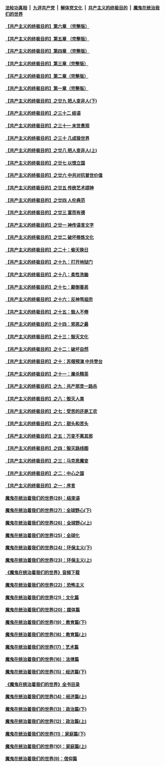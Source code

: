 ####  [法轮功真相](../../../../basic/blob/master/README.md?t=09170426) &nbsp;|&nbsp; [九评共产党](../../../../9ping.md/blob/master/README.md?t=09170426) &nbsp;|&nbsp; [解体党文化](../../../../jtdwh.md/blob/master/README.md?t=09170426)  &nbsp;|&nbsp; [共产主义的终极目的](../../../../gczydzjmd.md/blob/master/README.md?t=09170426) &nbsp;|&nbsp; [魔鬼在统治我们的世界](../../../../mgztzwmdsj.md/blob/master/README.md?t=09170426) 

#### [【共产主义的终极目的】第六章 （完整版）](../pages/nsc422/n11428913.md?t=09170426) 

#### [【共产主义的终极目的】第五章 （完整版）](../pages/nsc422/n11428912.md?t=09170426) 

#### [【共产主义的终极目的】第四章 （完整版）](../pages/nsc422/n11428907.md?t=09170426) 

#### [【共产主义的终极目的】第三章（完整版）](../pages/nsc422/n11428848.md?t=09170426) 

#### [【共产主义的终极目的】第二章（完整版）](../pages/nsc422/n11428831.md?t=09170426) 

#### [【共产主义的终极目的】第一章（完整版）](../pages/nsc422/n11417651.md?t=09170426) 

#### [【共产主义的终极目的】之廿九 把人变非人(下)](../pages/nsc422/n11344140.md?t=09170426) 

#### [【共产主义的终极目的】之三十二 结语](../pages/nsc422/n11360535.md?t=09170426) 

#### [【共产主义的终极目的】之三十一 末世景观](../pages/nsc422/n11351129.md?t=09170426) 

#### [【共产主义的终极目的】之三十 几成狼世界](../pages/nsc422/n11348280.md?t=09170426) 

#### [【共产主义的终极目的】之廿八 把人变非人(上)](../pages/nsc422/n11340492.md?t=09170426) 

#### [【共产主义的终极目的】之廿七 以恨立国](../pages/nsc422/n11336944.md?t=09170426) 

#### [【共产主义的终极目的】之廿六 中共对抗普世价值](../pages/nsc422/n11324785.md?t=09170426) 

#### [【共产主义的终极目的】之廿五 传统艺术颂神](../pages/nsc422/n11296396.md?t=09170426) 

#### [【共产主义的终极目的】之廿四 人伦典范](../pages/nsc422/n11296397.md?t=09170426) 

#### [【共产主义的终极目的】之廿三 富而有德](../pages/nsc422/n11283598.md?t=09170426) 

#### [【共产主义的终极目的】之廿一 神传语言文字](../pages/nsc422/n11263265.md?t=09170426) 

#### [【共产主义的终极目的】之廿二 破坏修炼文化](../pages/nsc422/n11245728.md?t=09170426) 

#### [【共产主义的终极目的】之二十：偷天换日](../pages/nsc422/n11238846.md?t=09170426) 

#### [【共产主义的终极目的】之十九：打开地狱门](../pages/nsc422/n11206376.md?t=09170426) 

#### [【共产主义的终极目的】之十八：柔性洗脑](../pages/nsc422/n11199994.md?t=09170426) 

#### [【共产主义的终极目的】之十七：颠倒善恶](../pages/nsc422/n11179782.md?t=09170426) 

#### [【共产主义的终极目的】之十六：反神骂祖宗](../pages/nsc422/n11166798.md?t=09170426) 

#### [【共产主义的终极目的】之十五：毁人不倦](../pages/nsc422/n11166792.md?t=09170426) 

#### [【共产主义的终极目的】之十四：邪恶之最](../pages/nsc422/n11150249.md?t=09170426) 

#### [【共产主义的终极目的】之十三：毁灭文化](../pages/nsc422/n11135227.md?t=09170426) 

#### [【共产主义的终极目的】之十二：破坏自然](../pages/nsc422/n11135214.md?t=09170426) 

#### [【共产主义的终极目的】之十：苏俄预演 中共登台](../pages/nsc422/n11118424.md?t=09170426) 

#### [【共产主义的终极目的】之十一：屠杀精英](../pages/nsc422/n11118442.md?t=09170426) 

#### [【共产主义的终极目的】之九：共产邪灵一路杀](../pages/nsc422/n11114139.md?t=09170426) 

#### [【共产主义的终极目的】之八：毁灭人类](../pages/nsc422/n11108503.md?t=09170426) 

#### [【共产主义的终极目的】之七：受苦的还是工农](../pages/nsc422/n11101809.md?t=09170426) 

#### [【共产主义的终极目的】之六：甜头和苦头](../pages/nsc422/n11096971.md?t=09170426) 

#### [【共产主义的终极目的】之五：万变不离其邪](../pages/nsc422/n11091285.md?t=09170426) 

#### [【共产主义的终极目的】之四：毁灭路线图](../pages/nsc422/n11086284.md?t=09170426) 

#### [【共产主义的终极目的】之三：马克思魔变](../pages/nsc422/n11061941.md?t=09170426) 

#### [【共产主义的终极目的】之二：中心之国](../pages/nsc422/n11047728.md?t=09170426) 

#### [【共产主义的终极目的】之一：序言](../pages/nsc422/n11086077.md?t=09170426) 

#### [魔鬼在统治着我们的世界(28)：结束语](../pages/nsc422/n10936246.md?t=09170426) 

#### [魔鬼在统治着我们的世界(27)：全球野心(下)](../pages/nsc422/n10928319.md?t=09170426) 

#### [魔鬼在统治着我们的世界(26)：全球野心(上)](../pages/nsc422/n10900318.md?t=09170426) 

#### [魔鬼在统治着我们的世界(25)：全球化](../pages/nsc422/n10788205.md?t=09170426) 

#### [魔鬼在统治着我们的世界(24)：环保主义(下)](../pages/nsc422/n10695307.md?t=09170426) 

#### [魔鬼在统治着我们的世界(23)：环保主义(上)](../pages/nsc422/n10688613.md?t=09170426) 

#### [《魔鬼在统治着我们的世界》音频下载](../pages/nsc422/n10635553.md?t=09170426) 

#### [魔鬼在统治着我们的世界(22)：恐怖主义](../pages/nsc422/n10614727.md?t=09170426) 

#### [魔鬼在统治着我们的世界(21)：文化篇](../pages/nsc422/n10597706.md?t=09170426) 

#### [魔鬼在统治着我们的世界(20)：媒体篇](../pages/nsc422/n10586579.md?t=09170426) 

#### [魔鬼在统治着我们的世界(19)：教育篇(下)](../pages/nsc422/n10564808.md?t=09170426) 

#### [魔鬼在统治着我们的世界(18)：教育篇(上)](../pages/nsc422/n10526970.md?t=09170426) 

#### [魔鬼在统治着我们的世界(17)：艺术篇](../pages/nsc422/n10499093.md?t=09170426) 

#### [魔鬼在统治着我们的世界(16)：法律篇](../pages/nsc422/n10485969.md?t=09170426) 

#### [魔鬼在统治着我们的世界(15)：经济篇(下)](../pages/nsc422/n10469975.md?t=09170426) 

#### [《魔鬼在统治着我们的世界》全书目录](../pages/nsc422/n10464261.md?t=09170426) 

#### [魔鬼在统治着我们的世界(14)：经济篇(上)](../pages/nsc422/n10457370.md?t=09170426) 

#### [魔鬼在统治着我们的世界(13)：政治篇(下)](../pages/nsc422/n10448270.md?t=09170426) 

#### [魔鬼在统治着我们的世界(12)：政治篇(上)](../pages/nsc422/n10444576.md?t=09170426) 

#### [魔鬼在统治着我们的世界(11)：家庭篇(下)](../pages/nsc422/n10440961.md?t=09170426) 

#### [魔鬼在统治着我们的世界(10)：家庭篇(上)](../pages/nsc422/n10435448.md?t=09170426) 

#### [魔鬼在统治着我们的世界(9)：信仰篇](../pages/nsc422/n10432159.md?t=09170426) 

